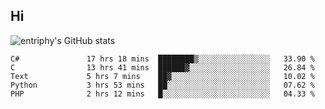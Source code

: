 ## Hi
![entriphy's GitHub stats](https://github-readme-stats.vercel.app/api?username=entriphy&show_icons=true&title_color=2196F3&bg_color=212121&text_color=FAFAFA&hide_border=true)
<!--START_SECTION:waka-->

```text
C#               17 hrs 18 mins  ████████▒░░░░░░░░░░░░░░░░   33.90 %
C                13 hrs 41 mins  ██████▓░░░░░░░░░░░░░░░░░░   26.84 %
Text             5 hrs 7 mins    ██▓░░░░░░░░░░░░░░░░░░░░░░   10.02 %
Python           3 hrs 53 mins   ██░░░░░░░░░░░░░░░░░░░░░░░   07.62 %
PHP              2 hrs 12 mins   █░░░░░░░░░░░░░░░░░░░░░░░░   04.33 %
```

<!--END_SECTION:waka-->
